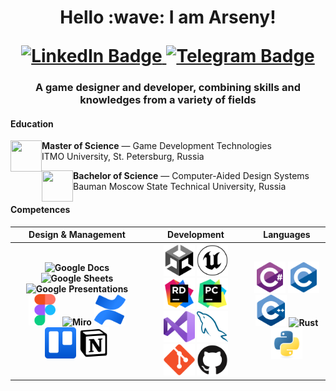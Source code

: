 <h1 align="center">
  Hello :wave: I am Arseny!
  <p></p>
  <div>
    <a href="https://linkedin.com/in/Semsamoon">
      <img src="https://img.shields.io/badge/LinkedIn-0A66C2?style=for-the-badge&logo=linkedin&logoColor=white" alt="LinkedIn Badge"/>
    </a>
    <a href="https://t.me/Semsamoon">
      <img src="https://img.shields.io/badge/Telegram-27A7E7?style=for-the-badge&logo=telegram&logoColor=white" alt="Telegram Badge"/>
    </a>
  </div>
</h1>

<h3 align="center">A game designer and developer, combining skills and knowledges from a variety of fields</h3>

#### Education

<div>
  <img align="left" width=50 height=50 src="https://avatars.mds.yandex.net/i?id=bb5336537f0bdb26b3547f5baeecc3107ca2de88-8326073-images-thumbs&n=13">
  
  **Master of Science** &mdash; Game Development Technologies<br/>
  ITMO University, St. Petersburg, Russia
  
  <img align="left" width=50 height=50 src="https://storage.myseldon.com/yugo/F1BC14F476E28D5C0DED380B5E24E7EB.png">
  
  **Bachelor of Science** &mdash; Computer-Aided Design Systems<br/>
  Bauman Moscow State Technical University, Russia
</div>

#### Competences

<table>
  <thead>
    <tr>
      <th>Design & Management</th>
      <th>Development</th>
      <th>Languages</th>
    </tr>
  </thead>
  <tbody>
    <tr>
      <th>
        <img title="Google Docs" alt="Google Docs" width=50 height=50 src="https://www.gstatic.com/images/branding/product/1x/docs_2020q4_512dp.png">
        <img title="Google Sheets" alt="Google Sheets" width=50 height=50 src="https://www.gstatic.com/images/branding/product/1x/sheets_2020q4_512dp.png">
        <img title="Google Presentations" alt="Google Presentations" width=50 height=50 src="https://www.gstatic.com/images/branding/product/1x/slides_2020q4_512dp.png">
        <img title="Figma" alt="Figma" width=50 height=50 src="https://github.com/devicons/devicon/blob/master/icons/figma/figma-original.svg">
        <img title="Miro" alt="Miro" width=50 height=50 src="https://logosandtypes.com/wp-content/uploads/2022/04/miro.svg">
        <img title="Confluence" alt="Confluence" width=50 height=50 src="https://github.com/devicons/devicon/blob/master/icons/confluence/confluence-original.svg">
        <img title="Trello" alt="Trello" width=50 height=50 src="https://github.com/devicons/devicon/blob/master/icons/trello/trello-original.svg">
        <img title="Notion" alt="Notion" width=50 height=50 src="https://github.com/devicons/devicon/blob/master/icons/notion/notion-original.svg">
      </th>
      <th>
        <img title="Unity" alt="Unity" width=50 height=50 src="https://github.com/devicons/devicon/blob/master/icons/unity/unity-original.svg">
        <img title="Unreal Engine" alt="Unreal Engine" width=50 height=50 src="https://github.com/devicons/devicon/blob/master/icons/unrealengine/unrealengine-original.svg">
        <img title="JetBrains Rider" alt="JetBrains Rider" width=50 height=50 src="https://github.com/devicons/devicon/blob/master/icons/rider/rider-original.svg">
        <img title="JetBrains PyCharm" alt="JetBrains PyCharm" width=50 height=50 src="https://github.com/devicons/devicon/blob/master/icons/pycharm/pycharm-original.svg">
        <img title="Microsoft Visual Studio" alt="Microsoft Visual Studio" width=50 height=50 src="https://github.com/devicons/devicon/blob/master/icons/visualstudio/visualstudio-original.svg">
        <img title="Oracle MySQL" alt="Oracle MySQL" width=50 height=50 src="https://github.com/devicons/devicon/blob/master/icons/mysql/mysql-original.svg">
        <img title="Git" alt="Git" width=50 height=50 src="https://github.com/devicons/devicon/blob/master/icons/git/git-original.svg">
        <img title="GitHub" alt="GitHub" width=50 height=50 src="https://github.com/devicons/devicon/blob/master/icons/github/github-original.svg">
      </th>
      <th>
        <img title="C#" alt="C#" width=50 height=50 src="https://github.com/devicons/devicon/blob/master/icons/csharp/csharp-original.svg">
        <img title="C" alt="C" width=50 height=50 src="https://github.com/devicons/devicon/blob/master/icons/c/c-original.svg">
        <img title="C++" alt="C++" width=50 height=50 src="https://github.com/devicons/devicon/blob/master/icons/cplusplus/cplusplus-original.svg">
        <img title="Rust" alt="Rust" width=50 height=50 src="https://github.com/rust-lang/rust-artwork/blob/master/logo/rust-logo-512x512.png">
        <img title="Python" alt="Python" width=50 height=50 src="https://github.com/devicons/devicon/blob/master/icons/python/python-original.svg">
      </th>
    </tr>
  </tbody>
</table>
